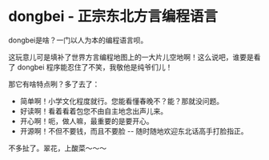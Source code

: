 # dongbei - 正宗东北方言编程语言

dongbei是啥？一门以人为本的编程语言呗。

这玩意儿可是填补了世界方言编程地图上的一大片儿空地啊！这么说吧，谁要是看了 dongbei 程序能忍住了不笑，我敬他是纯爷们儿！

那它有啥特点咧？多了去了：

*  简单啊！小学文化程度就行。您能看懂春晚不？能？那就没问题。
*  好读啊！看着看着包您不由自主地念出声儿来。
*  开心啊！呃，做人嘛，最重要的是要开心。
*  开源啊！不但不要钱，而且不要脸 -- 随时随地欢迎东北话高手打脸指正。

不多扯了。翠花，上酸菜～～～
